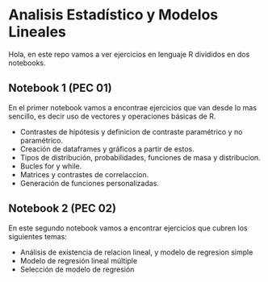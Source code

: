 # Analisis Estadístico y Modelos Lineales

Hola, en este repo vamos a ver ejercicios en lenguaje R divididos en dos notebooks.

## Notebook 1 (PEC 01)
En el primer notebook vamos a encontrae ejercicios que van desde lo mas sencillo, es decir uso de vectores y operaciones básicas de R.
- Contrastes de hipótesis y definicion de contraste paramétrico y no paramétrico.
- Creación de dataframes y gráficos a partir de estos.
- Tipos de distribución, probabilidades, funciones de masa y distribucion.
- Bucles for y while.
- Matrices y contrastes de correlaccion.
- Generación de funciones personalizadas.

## Notebook 2  (PEC 02)
En este segundo notebook vamos a encontrar ejercicios que cubren los siguientes temas:
- Análisis de existencia de relacion lineal, y modelo de regresion simple
- Modelo de regresión lineal múltiple
- Selección de modelo de regresión
